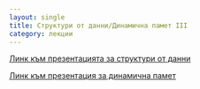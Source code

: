 ```yaml
---
layout: single
title: Структури от данни/Динамична памет III 
category: лекции
---
```


[Линк към презентацията за структури от данни](https://docs.google.com/presentation/d/1DW9SVSw0075vUZGj7yx2hlwdK2IBV0r7myMi63t1YTs/edit?usp=sharing)

[Линк към презентация за динамична памет](https://docs.google.com/presentation/d/14RfWtZxl4vy4IEsSccBFJXNCvQAJofIp70E8hB54_9w/edit?usp=sharing)

